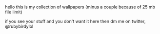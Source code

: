 hello this is my collection of wallpapers (minus a couple because of 25 mb file limit)

if you see your stuff and you don't want it here then dm me on twitter, @rubybirdylol
